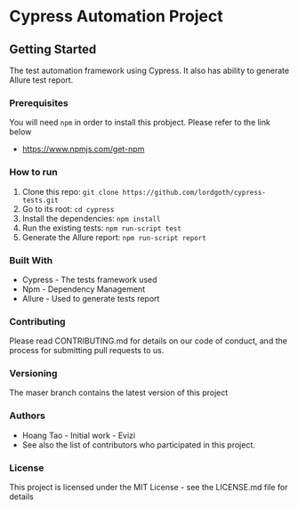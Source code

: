 # Cypress Automation Project

## Getting Started
The test automation framework using Cypress. It also has ability to generate Allure test report.

### Prerequisites
You will need `npm` in order to install this probject. Please refer to the link below
- https://www.npmjs.com/get-npm

### How to run
1. Clone this repo: `git clone https://github.com/lordgoth/cypress-tests.git`
2. Go to its root: `cd cypress`
3. Install the dependencies: `npm install`
4. Run the existing tests: `npm run-script test`
5. Generate the Allure report: `npm run-script report`

### Built With
- Cypress - The tests framework used
- Npm - Dependency Management
- Allure - Used to generate tests report

### Contributing
Please read CONTRIBUTING.md for details on our code of conduct, and the process for submitting pull requests to us.

### Versioning
The maser branch contains the latest version of this project

### Authors
- Hoang Tao - Initial work - Evizi
- See also the list of contributors who participated in this project.

### License
This project is licensed under the MIT License - see the LICENSE.md file for details
